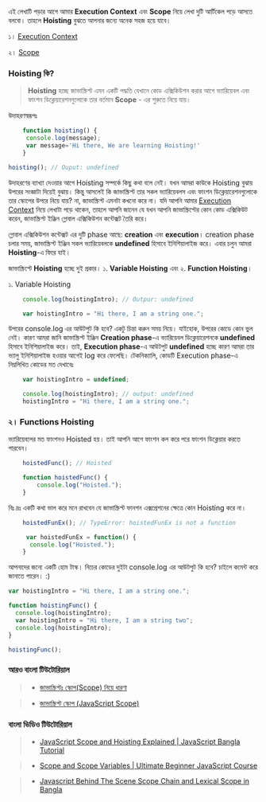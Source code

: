 এই লেখাটি পড়ার আগে আমার **Execution Context** এবং **Scope** নিয়ে লেখা দুটি আর্টিকেল পড়ে আসতে বলবো। তাহলে **Hoisting** বুঝতে আপনার জন্যে অনেক সহজ হয়ে যাবে।

১। [Execution Context](../1.%20execution-context/README.md)

২। [Scope](../2.%20scope/README.md)

### Hoisting কি?

> **Hoisting** হচ্ছে জাভাস্ক্রিপ্ট এমন একটি পদ্ধতি যেখানে কোড এক্সিকিউশন করার আগে ভ্যারিয়েবল এবং ফাংশন ডিক্লেয়ারেশনগুলোকে তার বর্তমান **Scope** - এর শুরুতে নিয়ে যায়।

উদাহরণস্বরূপঃ

```js
	function hoisting() {
   	 console.log(message);
   	 var message='Hi there, We are learning Hoisting!'
	}

hoisting(); // Ouput: undefined
```
উদাহরণের ব্যাখ্যা দেওয়ার আগে Hoisting সম্পর্কে কিছু কথা বলে নেই। যখন আমরা কাউকে Hoisting বুঝায় উপরের সংজ্ঞাটা দিয়েই বুঝায়। কিন্তু আসলেই  কি জাভাস্ক্রিপ্ট তার সকল ভ্যারিয়েবলস এবং ফাংশন ডিক্লেয়ারেশনগুলোকে তার স্কোপের উপরে নিয়ে যায়? না, জাভাস্ক্রিপ্ট এমনটা কখনো করে না। যদি আপনি আমার [Execution Context](https://shahansdiary.com/execution-context-in-javascript/) নিয়ে লেখাটা পড়ে থাকেন, তাহলে আপনি জানেন যে যখন আপনি জাভাস্ক্রিপ্টের কোন কোড এক্সিকিউট করেন, জাভাস্ক্রিপ্ট ইঞ্জিন গ্লোবাল এক্সিকিউশন কন্টেক্সট তৈরি করে।

গ্লোবাল এক্সিকিউশন কন্টেক্সট এর দুটি phase আছে: **creation** এবং **execution**। creation phase চলার সময়, জাভাস্ক্রিপ্ট ইঞ্জিন সকল ভ্যারিয়েবলকে **undefined** হিসাবে ইনিশিয়ালাইজ করে। এবার চলুন আমরা **Hoisting**-এ ফিরে যাই।

জাভাস্ক্রিপ্টে **Hoisting** হচ্ছে দুই প্রকার। ১. **Variable Hoisting** এবং ২. **Function Hoisting**।

১. Variable Hoisting

```js
	console.log(hoistingIntro); // Outpur: undefined

	var hoistingIntro = "Hi there, I am a string one.";
```

উপরের console.log এর আউটপুট কি হবে? একটু চিন্তা করুন সময় নিয়ে। যাইহোক, উপরের কোডে কোন ভুল নেই। কারণ আমরা জানি জাভাস্ক্রিপ্ট ইঞ্জিন **Creation phase**-এ ভ্যারিয়েবল ডিক্লেয়ারেশনকে **undefined** হিসাবে ইনিশিয়ালাইজ করে। তাই, **Execution phase**-এ আউটপুট **undefined** হচ্ছে কারণ আমরা তার ভ্যালু ইনিশিয়ালাইজ হওয়ার আগেই log করে ফেলেছি। টেকনিক্যালি, কোডটি Execution phase-এ  নিম্নলিখিত কোডের মত দেখাবেঃ

```js
	var hoistingIntro = undefined;

	console.log(hoistingIntro); // output: undefined
	hoistingIntro = "Hi there, I am a string one.";
```

### ২। Functions Hoisting

ভ্যারিয়েবলের মত ফাংশনও Hoisted হয়। তাই আপনি আগে ফাংশন কল করে পরে ফাংশন ডিক্লেয়ার করতে পারবেন।

```js
	hoistedFunc(); // Hoisted

	function hoistedFunc() {
		console.log("Hoisted.");
	}
```
বিঃ দ্রঃ একটি কথা ভাল করে মনে রাখবেন যে জাভাস্ক্রিপ্ট ফানশন এক্সপ্রেশনের ক্ষেত্রে কোন Hoisting করে না।

```js
	hoistedFunEx(); // TypeError: hoistedFunEx is not a function

	 var hoistedFunEx = function() {
  	  console.log("Hoisted.");
	}
```
আপনাদের জন্যে একটি হোম টাস্ক। নিচের কোডের দুইটা console.log এর আউটপুট কি হবে? চাইলে কমেন্ট করে জানাতে পারেন। :) 

```js
var hoistingIntro = "Hi there, I am a string one.";

function hoistingFunc() {
  console.log(hoistingIntro);
  var hoistingIntro = "Hi there, I am a string two";
  console.log(hoistingIntro);
}

hoistingFunc();
```

### আরও বাংলা টিউটোরিয়াল 
> - [জাভাস্ক্রিপ্টঃ স্কোপ(Scope) নিয়ে ধারণা](https://js.zonayed.me/basic/post-15)  

> - [জাভাস্ক্রিপ্ট স্কোপ (JavaScript Scope)](http://bangla.salearningschool.com/recent-posts/জাভাস্ক্রিপ্ট-স্কোপ-javascript-scope/)


### বাংলা ভিডিও টিউটোরিয়াল 
> - [JavaScript Scope and Hoisting Explained | JavaScript Bangla Tutorial](https://www.youtube.com/watch?v=6_4NcQQvxmM)

> - [Scope and Scope Variables | Ultimate Beginner JavaScript Course](https://www.youtube.com/watch?v=HZZ0X2Toiok&t=40s)


> - [Javascript Behind The Scene Scope Chain and Lexical Scope in Bangla](https://www.youtube.com/watch?v=LPB6oT_pvu4)
